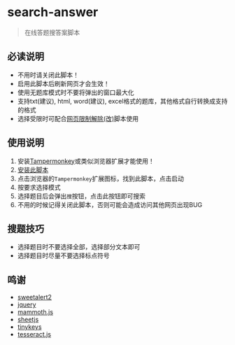 # search-answer

> 在线答题搜答案脚本

## 必读说明

- 不用时请关闭此脚本！
- 启用此脚本后刷新网页才会生效！
- 使用无题库模式时不要将弹出的窗口最大化
- 支持txt(建议), html, word(建议), excel格式的题库，其他格式自行转换成支持的格式
- 选择受限时可配合[网页限制解除(改)](https://greasyfork.org/zh-CN/scripts/28497)脚本使用

## 使用说明

1. 安装[Tampermonkey](https://www.tampermonkey.net/)或类似浏览器扩展才能使用！
2. [安装此脚本](https://github.com/HCLonely/search-answer/raw/main/search-answer.user.js)
3. 点击浏览器的`Tampermonkey`扩展图标，找到此脚本，点击启动
4. 按要求选择模式
5. 选择题目后会弹出`搜`按钮，点击此按钮即可搜索
6. 不用的时候记得关闭此脚本，否则可能会造成访问其他网页出现BUG

## 搜题技巧

- 选择题目时不要选择全部，选择部分文本即可
- 选择题目时尽量不要选择标点符号

## 鸣谢

- [sweetalert2](https://github.com/sweetalert2/sweetalert2)
- [jquery](https://github.com/jquery/jquery)
- [mammoth.js](https://github.com/mwilliamson/mammoth.js)
- [sheetjs](https://github.com/SheetJS/sheetjs)
- [tinykeys](https://github.com/jamiebuilds/tinykeys)
- [tesseract.js](https://github.com/naptha/tesseract.js)
